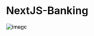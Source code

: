 # NextJS-Banking

![image](https://github.com/VishwasPrabhu18/NextJS-Banking/assets/125431497/8bb2ac50-f028-44e3-ae10-65818ff1e34c)
